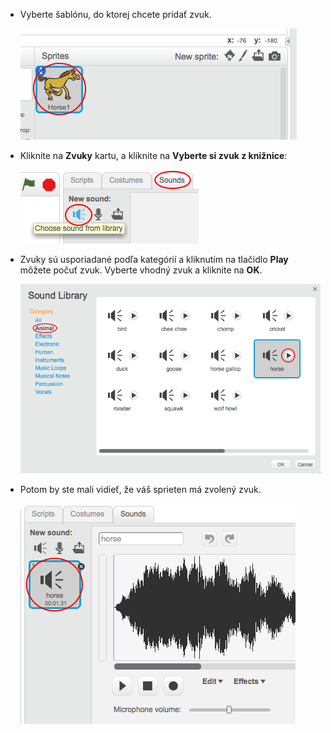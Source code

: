 + Vyberte šablónu, do ktorej chcete pridať zvuk.
    
    ![screenshot](images/sprite-select.png)

+ Kliknite na **Zvuky** kartu, a kliknite na **Vyberte si zvuk z knižnice**:
    
    ![screenshot](images/import-sound.png)

+ Zvuky sú usporiadané podľa kategórií a kliknutím na tlačidlo **Play** môžete počuť zvuk. Vyberte vhodný zvuk a kliknite na **OK**.
    
    ![screenshot](images/choose-sound.png)

+ Potom by ste mali vidieť, že váš sprieten má zvolený zvuk.
    
    ![screenshot](images/sound-imported.png)